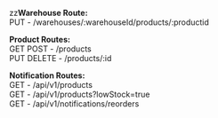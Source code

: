 zz<b>Warehouse Route:<br></b>
PUT - /warehouses/:warehouseId/products/:productid

<b>Product Routes:<br></b>
GET POST - /products<br>
PUT DELETE - /products/:id

<b>Notification Routes:<br></b>
GET - /api/v1/products<br>
GET - /api/v1/products?lowStock=true<br>
GET - /api/v1/notifications/reorders<br>
